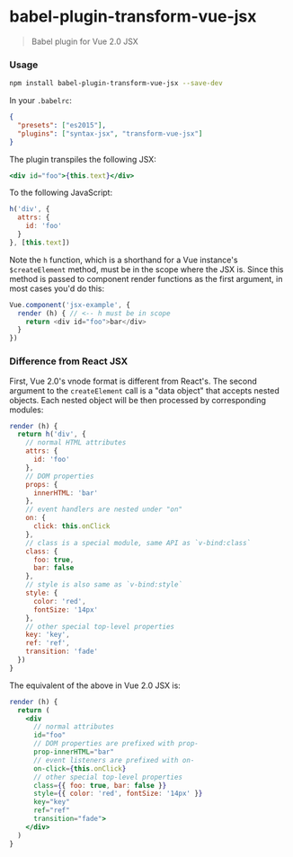 # babel-plugin-transform-vue-jsx

> Babel plugin for Vue 2.0 JSX

### Usage

``` bash
npm install babel-plugin-transform-vue-jsx --save-dev
```

In your `.babelrc`:

``` json
{
  "presets": ["es2015"],
  "plugins": ["syntax-jsx", "transform-vue-jsx"]
}
```

The plugin transpiles the following JSX:

``` jsx
<div id="foo">{this.text}</div>
```

To the following JavaScript:

``` js
h('div', {
  attrs: {
    id: 'foo'
  }
}, [this.text])
```

Note the `h` function, which is a shorthand for a Vue instance's `$createElement` method, must be in the scope where the JSX is. Since this method is passed to component render functions as the first argument, in most cases you'd do this:

``` js
Vue.component('jsx-example', {
  render (h) { // <-- h must be in scope
    return <div id="foo">bar</div>
  }
})
```

### Difference from React JSX

First, Vue 2.0's vnode format is different from React's. The second argument to the `createElement` call is a "data object" that accepts nested objects. Each nested object will be then processed by corresponding modules:

``` js
render (h) {
  return h('div', {
    // normal HTML attributes
    attrs: {
      id: 'foo'
    },
    // DOM properties
    props: {
      innerHTML: 'bar'
    },
    // event handlers are nested under "on"
    on: {
      click: this.onClick
    },
    // class is a special module, same API as `v-bind:class`
    class: {
      foo: true,
      bar: false
    },
    // style is also same as `v-bind:style`
    style: {
      color: 'red',
      fontSize: '14px'
    },
    // other special top-level properties
    key: 'key',
    ref: 'ref',
    transition: 'fade'
  })
}
```

The equivalent of the above in Vue 2.0 JSX is:

``` jsx
render (h) {
  return (
    <div
      // normal attributes
      id="foo"
      // DOM properties are prefixed with prop-
      prop-innerHTML="bar"
      // event listeners are prefixed with on-
      on-click={this.onClick}
      // other special top-level properties
      class={{ foo: true, bar: false }}
      style={{ color: 'red', fontSize: '14px' }}
      key="key"
      ref="ref"
      transition="fade">
    </div>
  )
}
```
